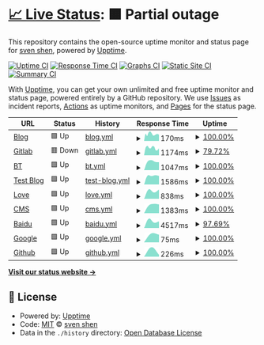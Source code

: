# [📈 Live Status](https://status.svenshen.com): <!--live status--> **🟧 Partial outage**

This repository contains the open-source uptime monitor and status page for [sven shen](https://www.svenshen.com), powered by [Upptime](https://github.com/upptime/upptime).

[![Uptime CI](https://github.com/sven0219/statusPages/workflows/Uptime%20CI/badge.svg)](https://github.com/sven0219/statusPages/actions?query=workflow%3A%22Uptime+CI%22)
[![Response Time CI](https://github.com/sven0219/statusPages/workflows/Response%20Time%20CI/badge.svg)](https://github.com/sven0219/statusPages/actions?query=workflow%3A%22Response+Time+CI%22)
[![Graphs CI](https://github.com/sven0219/statusPages/workflows/Graphs%20CI/badge.svg)](https://github.com/sven0219/statusPages/actions?query=workflow%3A%22Graphs+CI%22)
[![Static Site CI](https://github.com/sven0219/statusPages/workflows/Static%20Site%20CI/badge.svg)](https://github.com/sven0219/statusPages/actions?query=workflow%3A%22Static+Site+CI%22)
[![Summary CI](https://github.com/sven0219/statusPages/workflows/Summary%20CI/badge.svg)](https://github.com/sven0219/statusPages/actions?query=workflow%3A%22Summary+CI%22)

With [Upptime](https://upptime.js.org), you can get your own unlimited and free uptime monitor and status page, powered entirely by a GitHub repository. We use [Issues](https://github.com/sven0219/statusPages/issues) as incident reports, [Actions](https://github.com/sven0219/statusPages/actions) as uptime monitors, and [Pages](https://status.svenshen.com) for the status page.

<!--start: status pages-->
<!-- This summary is generated by Upptime (https://github.com/upptime/upptime) -->
<!-- Do not edit this manually, your changes will be overwritten -->
<!-- prettier-ignore -->
| URL | Status | History | Response Time | Uptime |
| --- | ------ | ------- | ------------- | ------ |
| <img alt="" src="https://icons.duckduckgo.com/ip3/www.svenshen.com.ico" height="13"> [Blog](https://www.svenshen.com) | 🟩 Up | [blog.yml](https://github.com/sven0219/statusPages/commits/HEAD/history/blog.yml) | <details><summary><img alt="Response time graph" src="./graphs/blog/response-time-week.png" height="20"> 170ms</summary><br><a href="https://status.svenshen.com/history/blog"><img alt="Response time 167" src="https://img.shields.io/endpoint?url=https%3A%2F%2Fraw.githubusercontent.com%2Fsven0219%2FstatusPages%2FHEAD%2Fapi%2Fblog%2Fresponse-time.json"></a><br><a href="https://status.svenshen.com/history/blog"><img alt="24-hour response time 154" src="https://img.shields.io/endpoint?url=https%3A%2F%2Fraw.githubusercontent.com%2Fsven0219%2FstatusPages%2FHEAD%2Fapi%2Fblog%2Fresponse-time-day.json"></a><br><a href="https://status.svenshen.com/history/blog"><img alt="7-day response time 170" src="https://img.shields.io/endpoint?url=https%3A%2F%2Fraw.githubusercontent.com%2Fsven0219%2FstatusPages%2FHEAD%2Fapi%2Fblog%2Fresponse-time-week.json"></a><br><a href="https://status.svenshen.com/history/blog"><img alt="30-day response time 167" src="https://img.shields.io/endpoint?url=https%3A%2F%2Fraw.githubusercontent.com%2Fsven0219%2FstatusPages%2FHEAD%2Fapi%2Fblog%2Fresponse-time-month.json"></a><br><a href="https://status.svenshen.com/history/blog"><img alt="1-year response time 167" src="https://img.shields.io/endpoint?url=https%3A%2F%2Fraw.githubusercontent.com%2Fsven0219%2FstatusPages%2FHEAD%2Fapi%2Fblog%2Fresponse-time-year.json"></a></details> | <details><summary><a href="https://status.svenshen.com/history/blog">100.00%</a></summary><a href="https://status.svenshen.com/history/blog"><img alt="All-time uptime 100.00%" src="https://img.shields.io/endpoint?url=https%3A%2F%2Fraw.githubusercontent.com%2Fsven0219%2FstatusPages%2FHEAD%2Fapi%2Fblog%2Fuptime.json"></a><br><a href="https://status.svenshen.com/history/blog"><img alt="24-hour uptime 100.00%" src="https://img.shields.io/endpoint?url=https%3A%2F%2Fraw.githubusercontent.com%2Fsven0219%2FstatusPages%2FHEAD%2Fapi%2Fblog%2Fuptime-day.json"></a><br><a href="https://status.svenshen.com/history/blog"><img alt="7-day uptime 100.00%" src="https://img.shields.io/endpoint?url=https%3A%2F%2Fraw.githubusercontent.com%2Fsven0219%2FstatusPages%2FHEAD%2Fapi%2Fblog%2Fuptime-week.json"></a><br><a href="https://status.svenshen.com/history/blog"><img alt="30-day uptime 100.00%" src="https://img.shields.io/endpoint?url=https%3A%2F%2Fraw.githubusercontent.com%2Fsven0219%2FstatusPages%2FHEAD%2Fapi%2Fblog%2Fuptime-month.json"></a><br><a href="https://status.svenshen.com/history/blog"><img alt="1-year uptime 100.00%" src="https://img.shields.io/endpoint?url=https%3A%2F%2Fraw.githubusercontent.com%2Fsven0219%2FstatusPages%2FHEAD%2Fapi%2Fblog%2Fuptime-year.json"></a></details>
| <img alt="" src="https://icons.duckduckgo.com/ip3/gitlab.bomsven.cn.ico" height="13"> [Gitlab](http://gitlab.bomsven.cn) | 🟥 Down | [gitlab.yml](https://github.com/sven0219/statusPages/commits/HEAD/history/gitlab.yml) | <details><summary><img alt="Response time graph" src="./graphs/gitlab/response-time-week.png" height="20"> 1174ms</summary><br><a href="https://status.svenshen.com/history/gitlab"><img alt="Response time 2216" src="https://img.shields.io/endpoint?url=https%3A%2F%2Fraw.githubusercontent.com%2Fsven0219%2FstatusPages%2FHEAD%2Fapi%2Fgitlab%2Fresponse-time.json"></a><br><a href="https://status.svenshen.com/history/gitlab"><img alt="24-hour response time 0" src="https://img.shields.io/endpoint?url=https%3A%2F%2Fraw.githubusercontent.com%2Fsven0219%2FstatusPages%2FHEAD%2Fapi%2Fgitlab%2Fresponse-time-day.json"></a><br><a href="https://status.svenshen.com/history/gitlab"><img alt="7-day response time 1174" src="https://img.shields.io/endpoint?url=https%3A%2F%2Fraw.githubusercontent.com%2Fsven0219%2FstatusPages%2FHEAD%2Fapi%2Fgitlab%2Fresponse-time-week.json"></a><br><a href="https://status.svenshen.com/history/gitlab"><img alt="30-day response time 2216" src="https://img.shields.io/endpoint?url=https%3A%2F%2Fraw.githubusercontent.com%2Fsven0219%2FstatusPages%2FHEAD%2Fapi%2Fgitlab%2Fresponse-time-month.json"></a><br><a href="https://status.svenshen.com/history/gitlab"><img alt="1-year response time 2216" src="https://img.shields.io/endpoint?url=https%3A%2F%2Fraw.githubusercontent.com%2Fsven0219%2FstatusPages%2FHEAD%2Fapi%2Fgitlab%2Fresponse-time-year.json"></a></details> | <details><summary><a href="https://status.svenshen.com/history/gitlab">79.72%</a></summary><a href="https://status.svenshen.com/history/gitlab"><img alt="All-time uptime 93.38%" src="https://img.shields.io/endpoint?url=https%3A%2F%2Fraw.githubusercontent.com%2Fsven0219%2FstatusPages%2FHEAD%2Fapi%2Fgitlab%2Fuptime.json"></a><br><a href="https://status.svenshen.com/history/gitlab"><img alt="24-hour uptime 0.00%" src="https://img.shields.io/endpoint?url=https%3A%2F%2Fraw.githubusercontent.com%2Fsven0219%2FstatusPages%2FHEAD%2Fapi%2Fgitlab%2Fuptime-day.json"></a><br><a href="https://status.svenshen.com/history/gitlab"><img alt="7-day uptime 79.72%" src="https://img.shields.io/endpoint?url=https%3A%2F%2Fraw.githubusercontent.com%2Fsven0219%2FstatusPages%2FHEAD%2Fapi%2Fgitlab%2Fuptime-week.json"></a><br><a href="https://status.svenshen.com/history/gitlab"><img alt="30-day uptime 93.38%" src="https://img.shields.io/endpoint?url=https%3A%2F%2Fraw.githubusercontent.com%2Fsven0219%2FstatusPages%2FHEAD%2Fapi%2Fgitlab%2Fuptime-month.json"></a><br><a href="https://status.svenshen.com/history/gitlab"><img alt="1-year uptime 93.38%" src="https://img.shields.io/endpoint?url=https%3A%2F%2Fraw.githubusercontent.com%2Fsven0219%2FstatusPages%2FHEAD%2Fapi%2Fgitlab%2Fuptime-year.json"></a></details>
| <img alt="" src="https://icons.duckduckgo.com/ip3/bt.bomsven.cn.ico" height="13"> [BT](http://bt.bomsven.cn) | 🟩 Up | [bt.yml](https://github.com/sven0219/statusPages/commits/HEAD/history/bt.yml) | <details><summary><img alt="Response time graph" src="./graphs/bt/response-time-week.png" height="20"> 1047ms</summary><br><a href="https://status.svenshen.com/history/bt"><img alt="Response time 1047" src="https://img.shields.io/endpoint?url=https%3A%2F%2Fraw.githubusercontent.com%2Fsven0219%2FstatusPages%2FHEAD%2Fapi%2Fbt%2Fresponse-time.json"></a><br><a href="https://status.svenshen.com/history/bt"><img alt="24-hour response time 949" src="https://img.shields.io/endpoint?url=https%3A%2F%2Fraw.githubusercontent.com%2Fsven0219%2FstatusPages%2FHEAD%2Fapi%2Fbt%2Fresponse-time-day.json"></a><br><a href="https://status.svenshen.com/history/bt"><img alt="7-day response time 1047" src="https://img.shields.io/endpoint?url=https%3A%2F%2Fraw.githubusercontent.com%2Fsven0219%2FstatusPages%2FHEAD%2Fapi%2Fbt%2Fresponse-time-week.json"></a><br><a href="https://status.svenshen.com/history/bt"><img alt="30-day response time 1047" src="https://img.shields.io/endpoint?url=https%3A%2F%2Fraw.githubusercontent.com%2Fsven0219%2FstatusPages%2FHEAD%2Fapi%2Fbt%2Fresponse-time-month.json"></a><br><a href="https://status.svenshen.com/history/bt"><img alt="1-year response time 1047" src="https://img.shields.io/endpoint?url=https%3A%2F%2Fraw.githubusercontent.com%2Fsven0219%2FstatusPages%2FHEAD%2Fapi%2Fbt%2Fresponse-time-year.json"></a></details> | <details><summary><a href="https://status.svenshen.com/history/bt">100.00%</a></summary><a href="https://status.svenshen.com/history/bt"><img alt="All-time uptime 100.00%" src="https://img.shields.io/endpoint?url=https%3A%2F%2Fraw.githubusercontent.com%2Fsven0219%2FstatusPages%2FHEAD%2Fapi%2Fbt%2Fuptime.json"></a><br><a href="https://status.svenshen.com/history/bt"><img alt="24-hour uptime 100.00%" src="https://img.shields.io/endpoint?url=https%3A%2F%2Fraw.githubusercontent.com%2Fsven0219%2FstatusPages%2FHEAD%2Fapi%2Fbt%2Fuptime-day.json"></a><br><a href="https://status.svenshen.com/history/bt"><img alt="7-day uptime 100.00%" src="https://img.shields.io/endpoint?url=https%3A%2F%2Fraw.githubusercontent.com%2Fsven0219%2FstatusPages%2FHEAD%2Fapi%2Fbt%2Fuptime-week.json"></a><br><a href="https://status.svenshen.com/history/bt"><img alt="30-day uptime 100.00%" src="https://img.shields.io/endpoint?url=https%3A%2F%2Fraw.githubusercontent.com%2Fsven0219%2FstatusPages%2FHEAD%2Fapi%2Fbt%2Fuptime-month.json"></a><br><a href="https://status.svenshen.com/history/bt"><img alt="1-year uptime 100.00%" src="https://img.shields.io/endpoint?url=https%3A%2F%2Fraw.githubusercontent.com%2Fsven0219%2FstatusPages%2FHEAD%2Fapi%2Fbt%2Fuptime-year.json"></a></details>
| <img alt="" src="https://icons.duckduckgo.com/ip3/www.bomsven.cn.ico" height="13"> [Test Blog](http://www.bomsven.cn) | 🟩 Up | [test-blog.yml](https://github.com/sven0219/statusPages/commits/HEAD/history/test-blog.yml) | <details><summary><img alt="Response time graph" src="./graphs/test-blog/response-time-week.png" height="20"> 1586ms</summary><br><a href="https://status.svenshen.com/history/test-blog"><img alt="Response time 1586" src="https://img.shields.io/endpoint?url=https%3A%2F%2Fraw.githubusercontent.com%2Fsven0219%2FstatusPages%2FHEAD%2Fapi%2Ftest-blog%2Fresponse-time.json"></a><br><a href="https://status.svenshen.com/history/test-blog"><img alt="24-hour response time 1537" src="https://img.shields.io/endpoint?url=https%3A%2F%2Fraw.githubusercontent.com%2Fsven0219%2FstatusPages%2FHEAD%2Fapi%2Ftest-blog%2Fresponse-time-day.json"></a><br><a href="https://status.svenshen.com/history/test-blog"><img alt="7-day response time 1586" src="https://img.shields.io/endpoint?url=https%3A%2F%2Fraw.githubusercontent.com%2Fsven0219%2FstatusPages%2FHEAD%2Fapi%2Ftest-blog%2Fresponse-time-week.json"></a><br><a href="https://status.svenshen.com/history/test-blog"><img alt="30-day response time 1586" src="https://img.shields.io/endpoint?url=https%3A%2F%2Fraw.githubusercontent.com%2Fsven0219%2FstatusPages%2FHEAD%2Fapi%2Ftest-blog%2Fresponse-time-month.json"></a><br><a href="https://status.svenshen.com/history/test-blog"><img alt="1-year response time 1586" src="https://img.shields.io/endpoint?url=https%3A%2F%2Fraw.githubusercontent.com%2Fsven0219%2FstatusPages%2FHEAD%2Fapi%2Ftest-blog%2Fresponse-time-year.json"></a></details> | <details><summary><a href="https://status.svenshen.com/history/test-blog">100.00%</a></summary><a href="https://status.svenshen.com/history/test-blog"><img alt="All-time uptime 100.00%" src="https://img.shields.io/endpoint?url=https%3A%2F%2Fraw.githubusercontent.com%2Fsven0219%2FstatusPages%2FHEAD%2Fapi%2Ftest-blog%2Fuptime.json"></a><br><a href="https://status.svenshen.com/history/test-blog"><img alt="24-hour uptime 100.00%" src="https://img.shields.io/endpoint?url=https%3A%2F%2Fraw.githubusercontent.com%2Fsven0219%2FstatusPages%2FHEAD%2Fapi%2Ftest-blog%2Fuptime-day.json"></a><br><a href="https://status.svenshen.com/history/test-blog"><img alt="7-day uptime 100.00%" src="https://img.shields.io/endpoint?url=https%3A%2F%2Fraw.githubusercontent.com%2Fsven0219%2FstatusPages%2FHEAD%2Fapi%2Ftest-blog%2Fuptime-week.json"></a><br><a href="https://status.svenshen.com/history/test-blog"><img alt="30-day uptime 100.00%" src="https://img.shields.io/endpoint?url=https%3A%2F%2Fraw.githubusercontent.com%2Fsven0219%2FstatusPages%2FHEAD%2Fapi%2Ftest-blog%2Fuptime-month.json"></a><br><a href="https://status.svenshen.com/history/test-blog"><img alt="1-year uptime 100.00%" src="https://img.shields.io/endpoint?url=https%3A%2F%2Fraw.githubusercontent.com%2Fsven0219%2FstatusPages%2FHEAD%2Fapi%2Ftest-blog%2Fuptime-year.json"></a></details>
| <img alt="" src="https://icons.duckduckgo.com/ip3/love.bomsven.cn.ico" height="13"> [Love](http://love.bomsven.cn) | 🟩 Up | [love.yml](https://github.com/sven0219/statusPages/commits/HEAD/history/love.yml) | <details><summary><img alt="Response time graph" src="./graphs/love/response-time-week.png" height="20"> 838ms</summary><br><a href="https://status.svenshen.com/history/love"><img alt="Response time 838" src="https://img.shields.io/endpoint?url=https%3A%2F%2Fraw.githubusercontent.com%2Fsven0219%2FstatusPages%2FHEAD%2Fapi%2Flove%2Fresponse-time.json"></a><br><a href="https://status.svenshen.com/history/love"><img alt="24-hour response time 919" src="https://img.shields.io/endpoint?url=https%3A%2F%2Fraw.githubusercontent.com%2Fsven0219%2FstatusPages%2FHEAD%2Fapi%2Flove%2Fresponse-time-day.json"></a><br><a href="https://status.svenshen.com/history/love"><img alt="7-day response time 838" src="https://img.shields.io/endpoint?url=https%3A%2F%2Fraw.githubusercontent.com%2Fsven0219%2FstatusPages%2FHEAD%2Fapi%2Flove%2Fresponse-time-week.json"></a><br><a href="https://status.svenshen.com/history/love"><img alt="30-day response time 838" src="https://img.shields.io/endpoint?url=https%3A%2F%2Fraw.githubusercontent.com%2Fsven0219%2FstatusPages%2FHEAD%2Fapi%2Flove%2Fresponse-time-month.json"></a><br><a href="https://status.svenshen.com/history/love"><img alt="1-year response time 838" src="https://img.shields.io/endpoint?url=https%3A%2F%2Fraw.githubusercontent.com%2Fsven0219%2FstatusPages%2FHEAD%2Fapi%2Flove%2Fresponse-time-year.json"></a></details> | <details><summary><a href="https://status.svenshen.com/history/love">100.00%</a></summary><a href="https://status.svenshen.com/history/love"><img alt="All-time uptime 100.00%" src="https://img.shields.io/endpoint?url=https%3A%2F%2Fraw.githubusercontent.com%2Fsven0219%2FstatusPages%2FHEAD%2Fapi%2Flove%2Fuptime.json"></a><br><a href="https://status.svenshen.com/history/love"><img alt="24-hour uptime 100.00%" src="https://img.shields.io/endpoint?url=https%3A%2F%2Fraw.githubusercontent.com%2Fsven0219%2FstatusPages%2FHEAD%2Fapi%2Flove%2Fuptime-day.json"></a><br><a href="https://status.svenshen.com/history/love"><img alt="7-day uptime 100.00%" src="https://img.shields.io/endpoint?url=https%3A%2F%2Fraw.githubusercontent.com%2Fsven0219%2FstatusPages%2FHEAD%2Fapi%2Flove%2Fuptime-week.json"></a><br><a href="https://status.svenshen.com/history/love"><img alt="30-day uptime 100.00%" src="https://img.shields.io/endpoint?url=https%3A%2F%2Fraw.githubusercontent.com%2Fsven0219%2FstatusPages%2FHEAD%2Fapi%2Flove%2Fuptime-month.json"></a><br><a href="https://status.svenshen.com/history/love"><img alt="1-year uptime 100.00%" src="https://img.shields.io/endpoint?url=https%3A%2F%2Fraw.githubusercontent.com%2Fsven0219%2FstatusPages%2FHEAD%2Fapi%2Flove%2Fuptime-year.json"></a></details>
| <img alt="" src="https://icons.duckduckgo.com/ip3/cms.bomsven.cn.ico" height="13"> [CMS](http://cms.bomsven.cn) | 🟩 Up | [cms.yml](https://github.com/sven0219/statusPages/commits/HEAD/history/cms.yml) | <details><summary><img alt="Response time graph" src="./graphs/cms/response-time-week.png" height="20"> 1383ms</summary><br><a href="https://status.svenshen.com/history/cms"><img alt="Response time 1383" src="https://img.shields.io/endpoint?url=https%3A%2F%2Fraw.githubusercontent.com%2Fsven0219%2FstatusPages%2FHEAD%2Fapi%2Fcms%2Fresponse-time.json"></a><br><a href="https://status.svenshen.com/history/cms"><img alt="24-hour response time 1398" src="https://img.shields.io/endpoint?url=https%3A%2F%2Fraw.githubusercontent.com%2Fsven0219%2FstatusPages%2FHEAD%2Fapi%2Fcms%2Fresponse-time-day.json"></a><br><a href="https://status.svenshen.com/history/cms"><img alt="7-day response time 1383" src="https://img.shields.io/endpoint?url=https%3A%2F%2Fraw.githubusercontent.com%2Fsven0219%2FstatusPages%2FHEAD%2Fapi%2Fcms%2Fresponse-time-week.json"></a><br><a href="https://status.svenshen.com/history/cms"><img alt="30-day response time 1383" src="https://img.shields.io/endpoint?url=https%3A%2F%2Fraw.githubusercontent.com%2Fsven0219%2FstatusPages%2FHEAD%2Fapi%2Fcms%2Fresponse-time-month.json"></a><br><a href="https://status.svenshen.com/history/cms"><img alt="1-year response time 1383" src="https://img.shields.io/endpoint?url=https%3A%2F%2Fraw.githubusercontent.com%2Fsven0219%2FstatusPages%2FHEAD%2Fapi%2Fcms%2Fresponse-time-year.json"></a></details> | <details><summary><a href="https://status.svenshen.com/history/cms">100.00%</a></summary><a href="https://status.svenshen.com/history/cms"><img alt="All-time uptime 100.00%" src="https://img.shields.io/endpoint?url=https%3A%2F%2Fraw.githubusercontent.com%2Fsven0219%2FstatusPages%2FHEAD%2Fapi%2Fcms%2Fuptime.json"></a><br><a href="https://status.svenshen.com/history/cms"><img alt="24-hour uptime 100.00%" src="https://img.shields.io/endpoint?url=https%3A%2F%2Fraw.githubusercontent.com%2Fsven0219%2FstatusPages%2FHEAD%2Fapi%2Fcms%2Fuptime-day.json"></a><br><a href="https://status.svenshen.com/history/cms"><img alt="7-day uptime 100.00%" src="https://img.shields.io/endpoint?url=https%3A%2F%2Fraw.githubusercontent.com%2Fsven0219%2FstatusPages%2FHEAD%2Fapi%2Fcms%2Fuptime-week.json"></a><br><a href="https://status.svenshen.com/history/cms"><img alt="30-day uptime 100.00%" src="https://img.shields.io/endpoint?url=https%3A%2F%2Fraw.githubusercontent.com%2Fsven0219%2FstatusPages%2FHEAD%2Fapi%2Fcms%2Fuptime-month.json"></a><br><a href="https://status.svenshen.com/history/cms"><img alt="1-year uptime 100.00%" src="https://img.shields.io/endpoint?url=https%3A%2F%2Fraw.githubusercontent.com%2Fsven0219%2FstatusPages%2FHEAD%2Fapi%2Fcms%2Fuptime-year.json"></a></details>
| <img alt="" src="https://icons.duckduckgo.com/ip3/baidu.com.ico" height="13"> [Baidu](https://baidu.com) | 🟩 Up | [baidu.yml](https://github.com/sven0219/statusPages/commits/HEAD/history/baidu.yml) | <details><summary><img alt="Response time graph" src="./graphs/baidu/response-time-week.png" height="20"> 4517ms</summary><br><a href="https://status.svenshen.com/history/baidu"><img alt="Response time 4517" src="https://img.shields.io/endpoint?url=https%3A%2F%2Fraw.githubusercontent.com%2Fsven0219%2FstatusPages%2FHEAD%2Fapi%2Fbaidu%2Fresponse-time.json"></a><br><a href="https://status.svenshen.com/history/baidu"><img alt="24-hour response time 4599" src="https://img.shields.io/endpoint?url=https%3A%2F%2Fraw.githubusercontent.com%2Fsven0219%2FstatusPages%2FHEAD%2Fapi%2Fbaidu%2Fresponse-time-day.json"></a><br><a href="https://status.svenshen.com/history/baidu"><img alt="7-day response time 4517" src="https://img.shields.io/endpoint?url=https%3A%2F%2Fraw.githubusercontent.com%2Fsven0219%2FstatusPages%2FHEAD%2Fapi%2Fbaidu%2Fresponse-time-week.json"></a><br><a href="https://status.svenshen.com/history/baidu"><img alt="30-day response time 4517" src="https://img.shields.io/endpoint?url=https%3A%2F%2Fraw.githubusercontent.com%2Fsven0219%2FstatusPages%2FHEAD%2Fapi%2Fbaidu%2Fresponse-time-month.json"></a><br><a href="https://status.svenshen.com/history/baidu"><img alt="1-year response time 4517" src="https://img.shields.io/endpoint?url=https%3A%2F%2Fraw.githubusercontent.com%2Fsven0219%2FstatusPages%2FHEAD%2Fapi%2Fbaidu%2Fresponse-time-year.json"></a></details> | <details><summary><a href="https://status.svenshen.com/history/baidu">97.69%</a></summary><a href="https://status.svenshen.com/history/baidu"><img alt="All-time uptime 97.69%" src="https://img.shields.io/endpoint?url=https%3A%2F%2Fraw.githubusercontent.com%2Fsven0219%2FstatusPages%2FHEAD%2Fapi%2Fbaidu%2Fuptime.json"></a><br><a href="https://status.svenshen.com/history/baidu"><img alt="24-hour uptime 96.69%" src="https://img.shields.io/endpoint?url=https%3A%2F%2Fraw.githubusercontent.com%2Fsven0219%2FstatusPages%2FHEAD%2Fapi%2Fbaidu%2Fuptime-day.json"></a><br><a href="https://status.svenshen.com/history/baidu"><img alt="7-day uptime 97.69%" src="https://img.shields.io/endpoint?url=https%3A%2F%2Fraw.githubusercontent.com%2Fsven0219%2FstatusPages%2FHEAD%2Fapi%2Fbaidu%2Fuptime-week.json"></a><br><a href="https://status.svenshen.com/history/baidu"><img alt="30-day uptime 97.69%" src="https://img.shields.io/endpoint?url=https%3A%2F%2Fraw.githubusercontent.com%2Fsven0219%2FstatusPages%2FHEAD%2Fapi%2Fbaidu%2Fuptime-month.json"></a><br><a href="https://status.svenshen.com/history/baidu"><img alt="1-year uptime 97.69%" src="https://img.shields.io/endpoint?url=https%3A%2F%2Fraw.githubusercontent.com%2Fsven0219%2FstatusPages%2FHEAD%2Fapi%2Fbaidu%2Fuptime-year.json"></a></details>
| <img alt="" src="https://icons.duckduckgo.com/ip3/www.google.com.ico" height="13"> [Google](https://www.google.com) | 🟩 Up | [google.yml](https://github.com/sven0219/statusPages/commits/HEAD/history/google.yml) | <details><summary><img alt="Response time graph" src="./graphs/google/response-time-week.png" height="20"> 75ms</summary><br><a href="https://status.svenshen.com/history/google"><img alt="Response time 75" src="https://img.shields.io/endpoint?url=https%3A%2F%2Fraw.githubusercontent.com%2Fsven0219%2FstatusPages%2FHEAD%2Fapi%2Fgoogle%2Fresponse-time.json"></a><br><a href="https://status.svenshen.com/history/google"><img alt="24-hour response time 69" src="https://img.shields.io/endpoint?url=https%3A%2F%2Fraw.githubusercontent.com%2Fsven0219%2FstatusPages%2FHEAD%2Fapi%2Fgoogle%2Fresponse-time-day.json"></a><br><a href="https://status.svenshen.com/history/google"><img alt="7-day response time 75" src="https://img.shields.io/endpoint?url=https%3A%2F%2Fraw.githubusercontent.com%2Fsven0219%2FstatusPages%2FHEAD%2Fapi%2Fgoogle%2Fresponse-time-week.json"></a><br><a href="https://status.svenshen.com/history/google"><img alt="30-day response time 75" src="https://img.shields.io/endpoint?url=https%3A%2F%2Fraw.githubusercontent.com%2Fsven0219%2FstatusPages%2FHEAD%2Fapi%2Fgoogle%2Fresponse-time-month.json"></a><br><a href="https://status.svenshen.com/history/google"><img alt="1-year response time 75" src="https://img.shields.io/endpoint?url=https%3A%2F%2Fraw.githubusercontent.com%2Fsven0219%2FstatusPages%2FHEAD%2Fapi%2Fgoogle%2Fresponse-time-year.json"></a></details> | <details><summary><a href="https://status.svenshen.com/history/google">100.00%</a></summary><a href="https://status.svenshen.com/history/google"><img alt="All-time uptime 100.00%" src="https://img.shields.io/endpoint?url=https%3A%2F%2Fraw.githubusercontent.com%2Fsven0219%2FstatusPages%2FHEAD%2Fapi%2Fgoogle%2Fuptime.json"></a><br><a href="https://status.svenshen.com/history/google"><img alt="24-hour uptime 100.00%" src="https://img.shields.io/endpoint?url=https%3A%2F%2Fraw.githubusercontent.com%2Fsven0219%2FstatusPages%2FHEAD%2Fapi%2Fgoogle%2Fuptime-day.json"></a><br><a href="https://status.svenshen.com/history/google"><img alt="7-day uptime 100.00%" src="https://img.shields.io/endpoint?url=https%3A%2F%2Fraw.githubusercontent.com%2Fsven0219%2FstatusPages%2FHEAD%2Fapi%2Fgoogle%2Fuptime-week.json"></a><br><a href="https://status.svenshen.com/history/google"><img alt="30-day uptime 100.00%" src="https://img.shields.io/endpoint?url=https%3A%2F%2Fraw.githubusercontent.com%2Fsven0219%2FstatusPages%2FHEAD%2Fapi%2Fgoogle%2Fuptime-month.json"></a><br><a href="https://status.svenshen.com/history/google"><img alt="1-year uptime 100.00%" src="https://img.shields.io/endpoint?url=https%3A%2F%2Fraw.githubusercontent.com%2Fsven0219%2FstatusPages%2FHEAD%2Fapi%2Fgoogle%2Fuptime-year.json"></a></details>
| <img alt="" src="https://icons.duckduckgo.com/ip3/www.github.com.ico" height="13"> [Github](https://www.github.com) | 🟩 Up | [github.yml](https://github.com/sven0219/statusPages/commits/HEAD/history/github.yml) | <details><summary><img alt="Response time graph" src="./graphs/github/response-time-week.png" height="20"> 226ms</summary><br><a href="https://status.svenshen.com/history/github"><img alt="Response time 226" src="https://img.shields.io/endpoint?url=https%3A%2F%2Fraw.githubusercontent.com%2Fsven0219%2FstatusPages%2FHEAD%2Fapi%2Fgithub%2Fresponse-time.json"></a><br><a href="https://status.svenshen.com/history/github"><img alt="24-hour response time 73" src="https://img.shields.io/endpoint?url=https%3A%2F%2Fraw.githubusercontent.com%2Fsven0219%2FstatusPages%2FHEAD%2Fapi%2Fgithub%2Fresponse-time-day.json"></a><br><a href="https://status.svenshen.com/history/github"><img alt="7-day response time 226" src="https://img.shields.io/endpoint?url=https%3A%2F%2Fraw.githubusercontent.com%2Fsven0219%2FstatusPages%2FHEAD%2Fapi%2Fgithub%2Fresponse-time-week.json"></a><br><a href="https://status.svenshen.com/history/github"><img alt="30-day response time 226" src="https://img.shields.io/endpoint?url=https%3A%2F%2Fraw.githubusercontent.com%2Fsven0219%2FstatusPages%2FHEAD%2Fapi%2Fgithub%2Fresponse-time-month.json"></a><br><a href="https://status.svenshen.com/history/github"><img alt="1-year response time 226" src="https://img.shields.io/endpoint?url=https%3A%2F%2Fraw.githubusercontent.com%2Fsven0219%2FstatusPages%2FHEAD%2Fapi%2Fgithub%2Fresponse-time-year.json"></a></details> | <details><summary><a href="https://status.svenshen.com/history/github">100.00%</a></summary><a href="https://status.svenshen.com/history/github"><img alt="All-time uptime 100.00%" src="https://img.shields.io/endpoint?url=https%3A%2F%2Fraw.githubusercontent.com%2Fsven0219%2FstatusPages%2FHEAD%2Fapi%2Fgithub%2Fuptime.json"></a><br><a href="https://status.svenshen.com/history/github"><img alt="24-hour uptime 100.00%" src="https://img.shields.io/endpoint?url=https%3A%2F%2Fraw.githubusercontent.com%2Fsven0219%2FstatusPages%2FHEAD%2Fapi%2Fgithub%2Fuptime-day.json"></a><br><a href="https://status.svenshen.com/history/github"><img alt="7-day uptime 100.00%" src="https://img.shields.io/endpoint?url=https%3A%2F%2Fraw.githubusercontent.com%2Fsven0219%2FstatusPages%2FHEAD%2Fapi%2Fgithub%2Fuptime-week.json"></a><br><a href="https://status.svenshen.com/history/github"><img alt="30-day uptime 100.00%" src="https://img.shields.io/endpoint?url=https%3A%2F%2Fraw.githubusercontent.com%2Fsven0219%2FstatusPages%2FHEAD%2Fapi%2Fgithub%2Fuptime-month.json"></a><br><a href="https://status.svenshen.com/history/github"><img alt="1-year uptime 100.00%" src="https://img.shields.io/endpoint?url=https%3A%2F%2Fraw.githubusercontent.com%2Fsven0219%2FstatusPages%2FHEAD%2Fapi%2Fgithub%2Fuptime-year.json"></a></details>

<!--end: status pages-->

[**Visit our status website →**](https://status.svenshen.com)

## 📄 License

- Powered by: [Upptime](https://github.com/upptime/upptime)
- Code: [MIT](./LICENSE) © [sven shen](https://www.svenshen.com)
- Data in the `./history` directory: [Open Database License](https://opendatacommons.org/licenses/odbl/1-0/)
